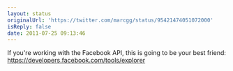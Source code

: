 ```yaml
---
layout: status
originalUrl: 'https://twitter.com/marcgg/status/95421474051072000'
isReply: false
date: 2011-07-25 09:13:46
---
```


If you're working with the Facebook API, this is going to be your best friend: https://developers.facebook.com/tools/explorer

